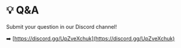 # 💡 Q\&A

Submit your question in our Discord channel!&#x20;



➡️ [https://discord.gg/UpZveXchuk](https://discord.gg/UpZveXchuk)
